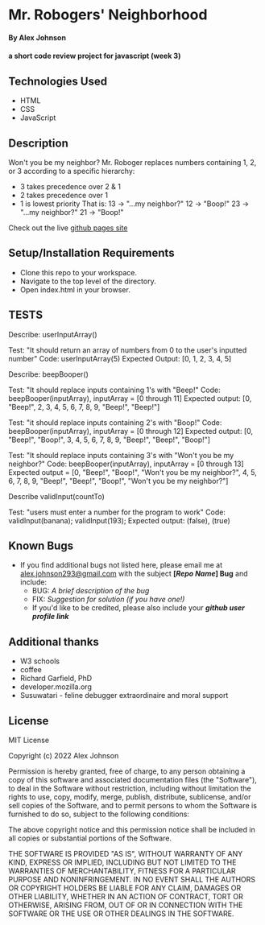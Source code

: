 # Mr. Robogers' Neighborhood

#### By Alex Johnson

#### a short code review project for javascript (week 3)

## Technologies Used

* HTML
* CSS
* JavaScript

## Description
Won't you be my neighbor? Mr. Roboger replaces numbers containing 1, 2, or 3 according to a specific hierarchy: 
  * 3 takes precedence over 2 & 1
  * 2 takes precedence over 1
  * 1 is lowest priority
That is:  13 -> "...my neighbor?"
          12 -> "Boop!"
          23 -> "...my neighbor?"
          21 -> "Boop!"

Check out the live [github pages site](https://alexiusvdt.github.io/code-review3/)

## Setup/Installation Requirements

* Clone this repo to your workspace.
* Navigate to the top level of the directory.
* Open index.html in your browser.

## TESTS
Describe: userInputArray()

Test: "It should return an array of numbers from 0 to the user's inputted number"
Code: userInputArray(5)
Expected Output: [0, 1, 2, 3, 4, 5]

Describe: beepBooper()

Test: "It should replace inputs containing 1's with "Beep!"
Code: beepBooper(inputArray), inputArray = [0 through 11]
Expected output: [0, "Beep!", 2, 3, 4, 5, 6, 7, 8, 9, "Beep!", "Beep!"]

Test: "it should replace inputs containing 2's with "Boop!"
Code: beepBooper(inputArray), inputArray = [0 through 12]
Expected output: [0, "Beep!", "Boop!", 3, 4, 5, 6, 7, 8, 9, "Beep!", "Beep!", "Boop!"]

Test: "It should replace inputs containing 3's with "Won't you be my neighbor?"
Code: beepBooper(inputArray), inputArray = [0 through 13] 
Expected output = [0, "Beep!", "Boop!", "Won't you be my neighbor?", 4, 5, 6, 7, 8, 9, "Beep!", "Beep!", "Boop!", "Won't you be my neighbor?"]

Describe validInput(countTo)

Test: "users must enter a number for the program to work"
Code: validInput(banana); validInput(193);
Expected output: (false), (true)


## Known Bugs

* If you find additional bugs not listed here, please email me at alex.johnson293@gmail.com with the subject **[_Repo Name_] Bug** and include:
  * BUG: _A brief description of the bug_
  * FIX: _Suggestion for solution (if you have one!)_
  * If you'd like to be credited, please also include your **_github user profile link_**

## Additional thanks

* W3 schools
* coffee
* Richard Garfield, PhD
* developer.mozilla.org
* Susuwatari - feline debugger extraordinaire and moral support


## License
MIT License

Copyright (c) 2022 Alex Johnson

Permission is hereby granted, free of charge, to any person obtaining a copy
of this software and associated documentation files (the "Software"), to deal
in the Software without restriction, including without limitation the rights
to use, copy, modify, merge, publish, distribute, sublicense, and/or sell
copies of the Software, and to permit persons to whom the Software is
furnished to do so, subject to the following conditions:

The above copyright notice and this permission notice shall be included in all
copies or substantial portions of the Software.

THE SOFTWARE IS PROVIDED "AS IS", WITHOUT WARRANTY OF ANY KIND, EXPRESS OR
IMPLIED, INCLUDING BUT NOT LIMITED TO THE WARRANTIES OF MERCHANTABILITY,
FITNESS FOR A PARTICULAR PURPOSE AND NONINFRINGEMENT. IN NO EVENT SHALL THE
AUTHORS OR COPYRIGHT HOLDERS BE LIABLE FOR ANY CLAIM, DAMAGES OR OTHER
LIABILITY, WHETHER IN AN ACTION OF CONTRACT, TORT OR OTHERWISE, ARISING FROM,
OUT OF OR IN CONNECTION WITH THE SOFTWARE OR THE USE OR OTHER DEALINGS IN THE
SOFTWARE.